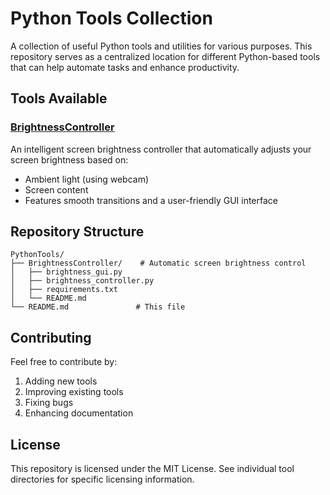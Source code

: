 # Python Tools Collection

A collection of useful Python tools and utilities for various purposes. This repository serves as a centralized location for different Python-based tools that can help automate tasks and enhance productivity.

## Tools Available

### [BrightnessController](./BrightnessController)
An intelligent screen brightness controller that automatically adjusts your screen brightness based on:
- Ambient light (using webcam)
- Screen content
- Features smooth transitions and a user-friendly GUI interface

## Repository Structure
```
PythonTools/
├── BrightnessController/    # Automatic screen brightness control
│   ├── brightness_gui.py
│   ├── brightness_controller.py
│   ├── requirements.txt
│   └── README.md
└── README.md               # This file
```

## Contributing
Feel free to contribute by:
1. Adding new tools
2. Improving existing tools
3. Fixing bugs
4. Enhancing documentation

## License
This repository is licensed under the MIT License. See individual tool directories for specific licensing information. 